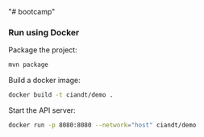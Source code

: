 "# bootcamp"

### Run using Docker

Package the project:

```bash
mvn package
```

Build a docker image:

```bash
docker build -t ciandt/demo .
```

Start the API server:

```bash
docker run -p 8080:8080 --network="host" ciandt/demo
```
